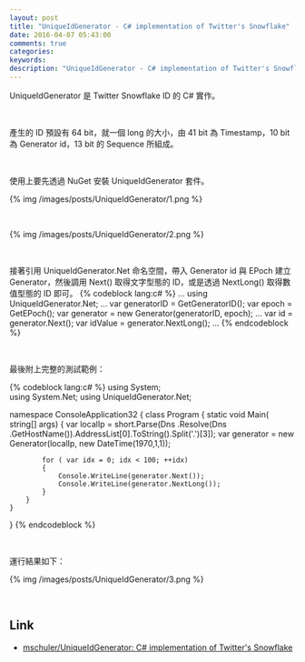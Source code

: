 ```yaml
---
layout: post
title: "UniqueIdGenerator - C# implementation of Twitter's Snowflake"
date: 2016-04-07 05:43:00
comments: true
categories: 
keywords: 
description: "UniqueIdGenerator - C# implementation of Twitter's Snowflake"
---
```


UniqueIdGenerator 是 Twitter Snowflake ID 的 C# 實作。  

<!-- More -->

<br/>


產生的 ID 預設有 64 bit，就一個 long 的大小，由 41 bit 為 Timestamp，10 bit 為 Generator id，13 bit 的 Sequence 所組成。

<br/>


使用上要先透過 NuGet 安裝 UniqueIdGenerator 套件。  

{% img /images/posts/UniqueIdGenerator/1.png %}

<br/>


{% img /images/posts/UniqueIdGenerator/2.png %}

<br/>


接著引用 UniqueIdGenerator.Net 命名空間，帶入 Generator id 與 EPoch 建立 Generator，然後調用 Next() 取得文字型態的 ID，或是透過 NextLong() 取得數值型態的 ID 即可。 
{% codeblock lang:c# %}
...
using UniqueIdGenerator.Net;
...
var generatorID = GetGeneratorID();
var epoch = GetEPoch();
var generator = new Generator(generatorID, epoch);
...
var id = generator.Next();
var idValue = generator.NextLong();
...
{% endcodeblock %}

<br/>


最後附上完整的測試範例：  

{% codeblock lang:c# %}
using System;  
using System.Net;
using UniqueIdGenerator.Net;

namespace ConsoleApplication32
{
    class Program
    {
        static void Main( string[] args)
        {
            var localIp = short.Parse(Dns .Resolve(Dns .GetHostName()).AddressList[0].ToString().Split('.')[3]);
            var generator = new Generator(localIp, new DateTime(1970,1,1));
           
            for ( var idx = 0; idx < 100; ++idx)
            {
                Console.WriteLine(generator.Next());
                Console.WriteLine(generator.NextLong());
            }
        }
    }
}
{% endcodeblock %}

<br/>


運行結果如下：  

{% img /images/posts/UniqueIdGenerator/3.png %}

<br/>

Link
-----
* [mschuler/UniqueIdGenerator: C# implementation of Twitter's Snowflake](https://github.com/mschuler/UniqueIdGenerator)
